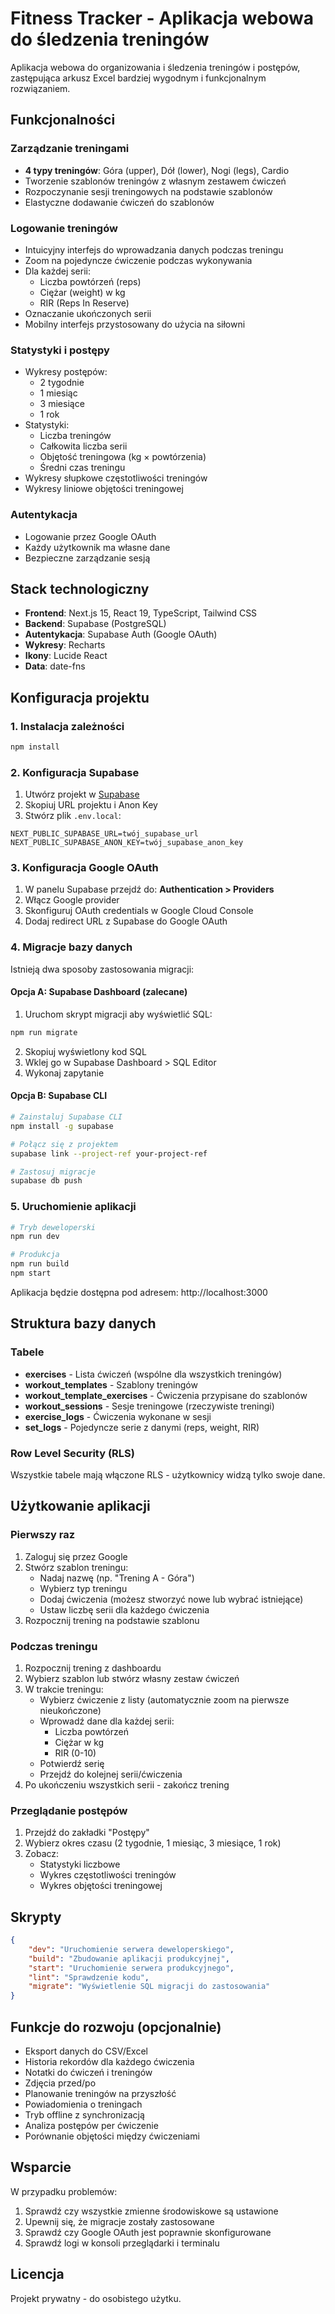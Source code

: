 # Fitness Tracker - Aplikacja webowa do śledzenia treningów

Aplikacja webowa do organizowania i śledzenia treningów i postępów, zastępująca arkusz Excel bardziej wygodnym i funkcjonalnym rozwiązaniem.

## Funkcjonalności

### Zarządzanie treningami

-   **4 typy treningów**: Góra (upper), Dół (lower), Nogi (legs), Cardio
-   Tworzenie szablonów treningów z własnym zestawem ćwiczeń
-   Rozpoczynanie sesji treningowych na podstawie szablonów
-   Elastyczne dodawanie ćwiczeń do szablonów

### Logowanie treningów

-   Intuicyjny interfejs do wprowadzania danych podczas treningu
-   Zoom na pojedyncze ćwiczenie podczas wykonywania
-   Dla każdej serii:
    -   Liczba powtórzeń (reps)
    -   Ciężar (weight) w kg
    -   RIR (Reps In Reserve)
-   Oznaczanie ukończonych serii
-   Mobilny interfejs przystosowany do użycia na siłowni

### Statystyki i postępy

-   Wykresy postępów:
    -   2 tygodnie
    -   1 miesiąc
    -   3 miesiące
    -   1 rok
-   Statystyki:
    -   Liczba treningów
    -   Całkowita liczba serii
    -   Objętość treningowa (kg × powtórzenia)
    -   Średni czas treningu
-   Wykresy słupkowe częstotliwości treningów
-   Wykresy liniowe objętości treningowej

### Autentykacja

-   Logowanie przez Google OAuth
-   Każdy użytkownik ma własne dane
-   Bezpieczne zarządzanie sesją

## Stack technologiczny

-   **Frontend**: Next.js 15, React 19, TypeScript, Tailwind CSS
-   **Backend**: Supabase (PostgreSQL)
-   **Autentykacja**: Supabase Auth (Google OAuth)
-   **Wykresy**: Recharts
-   **Ikony**: Lucide React
-   **Data**: date-fns

## Konfiguracja projektu

### 1. Instalacja zależności

```bash
npm install
```

### 2. Konfiguracja Supabase

1. Utwórz projekt w [Supabase](https://supabase.com)
2. Skopiuj URL projektu i Anon Key
3. Stwórz plik `.env.local`:

```env
NEXT_PUBLIC_SUPABASE_URL=twój_supabase_url
NEXT_PUBLIC_SUPABASE_ANON_KEY=twój_supabase_anon_key
```

### 3. Konfiguracja Google OAuth

1. W panelu Supabase przejdź do: **Authentication > Providers**
2. Włącz Google provider
3. Skonfiguruj OAuth credentials w Google Cloud Console
4. Dodaj redirect URL z Supabase do Google OAuth

### 4. Migracje bazy danych

Istnieją dwa sposoby zastosowania migracji:

#### Opcja A: Supabase Dashboard (zalecane)

1. Uruchom skrypt migracji aby wyświetlić SQL:

```bash
npm run migrate
```

2. Skopiuj wyświetlony kod SQL
3. Wklej go w Supabase Dashboard > SQL Editor
4. Wykonaj zapytanie

#### Opcja B: Supabase CLI

```bash
# Zainstaluj Supabase CLI
npm install -g supabase

# Połącz się z projektem
supabase link --project-ref your-project-ref

# Zastosuj migracje
supabase db push
```

### 5. Uruchomienie aplikacji

```bash
# Tryb deweloperski
npm run dev

# Produkcja
npm run build
npm start
```

Aplikacja będzie dostępna pod adresem: http://localhost:3000

## Struktura bazy danych

### Tabele

-   **exercises** - Lista ćwiczeń (wspólne dla wszystkich treningów)
-   **workout_templates** - Szablony treningów
-   **workout_template_exercises** - Ćwiczenia przypisane do szablonów
-   **workout_sessions** - Sesje treningowe (rzeczywiste treningi)
-   **exercise_logs** - Ćwiczenia wykonane w sesji
-   **set_logs** - Pojedyncze serie z danymi (reps, weight, RIR)

### Row Level Security (RLS)

Wszystkie tabele mają włączone RLS - użytkownicy widzą tylko swoje dane.

## Użytkowanie aplikacji

### Pierwszy raz

1. Zaloguj się przez Google
2. Stwórz szablon treningu:
    - Nadaj nazwę (np. "Trening A - Góra")
    - Wybierz typ treningu
    - Dodaj ćwiczenia (możesz stworzyć nowe lub wybrać istniejące)
    - Ustaw liczbę serii dla każdego ćwiczenia
3. Rozpocznij trening na podstawie szablonu

### Podczas treningu

1. Rozpocznij trening z dashboardu
2. Wybierz szablon lub stwórz własny zestaw ćwiczeń
3. W trakcie treningu:
    - Wybierz ćwiczenie z listy (automatycznie zoom na pierwsze nieukończone)
    - Wprowadź dane dla każdej serii:
        - Liczba powtórzeń
        - Ciężar w kg
        - RIR (0-10)
    - Potwierdź serię
    - Przejdź do kolejnej serii/ćwiczenia
4. Po ukończeniu wszystkich serii - zakończ trening

### Przeglądanie postępów

1. Przejdź do zakładki "Postępy"
2. Wybierz okres czasu (2 tygodnie, 1 miesiąc, 3 miesiące, 1 rok)
3. Zobacz:
    - Statystyki liczbowe
    - Wykres częstotliwości treningów
    - Wykres objętości treningowej

## Skrypty

```json
{
    "dev": "Uruchomienie serwera deweloperskiego",
    "build": "Zbudowanie aplikacji produkcyjnej",
    "start": "Uruchomienie serwera produkcyjnego",
    "lint": "Sprawdzenie kodu",
    "migrate": "Wyświetlenie SQL migracji do zastosowania"
}
```

## Funkcje do rozwoju (opcjonalnie)

-   Eksport danych do CSV/Excel
-   Historia rekordów dla każdego ćwiczenia
-   Notatki do ćwiczeń i treningów
-   Zdjęcia przed/po
-   Planowanie treningów na przyszłość
-   Powiadomienia o treningach
-   Tryb offline z synchronizacją
-   Analiza postępów per ćwiczenie
-   Porównanie objętości między ćwiczeniami

## Wsparcie

W przypadku problemów:

1. Sprawdź czy wszystkie zmienne środowiskowe są ustawione
2. Upewnij się, że migracje zostały zastosowane
3. Sprawdź czy Google OAuth jest poprawnie skonfigurowane
4. Sprawdź logi w konsoli przeglądarki i terminalu

## Licencja

Projekt prywatny - do osobistego użytku.
